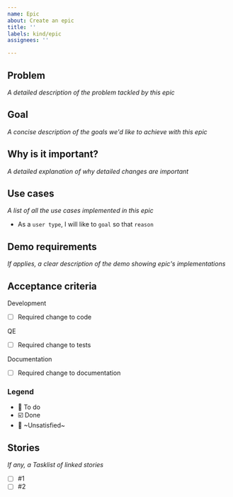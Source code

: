 ```yaml
---
name: Epic
about: Create an epic
title: ''
labels: kind/epic
assignees: ''

---
```


## Problem
_A detailed description of the problem tackled by this epic_

## Goal
_A concise description of the goals we'd like to achieve with this epic_

## Why is it important?
_A detailed explanation of why detailed changes are important_

## Use cases
_A list of all the use cases implemented in this epic_

* As a `user type`, I will like to `goal` so that `reason`

## Demo requirements

_If applies, a clear description of the demo showing epic's implementations_

## Acceptance criteria

Development
* [ ] Required change to code

QE
* [ ] Required change to tests

Documentation
* [ ] Required change to documentation

### Legend

- 🔲  To do
- ☑️  Done
- 🔲  ~Unsatisfied~

## Stories

_If any, a Tasklist of linked stories_

* [ ] #1
* [ ] #2
